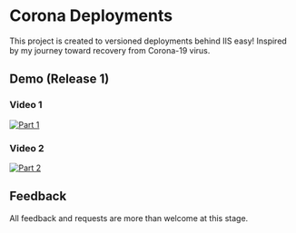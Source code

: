 # Corona Deployments

This project is created to versioned deployments behind IIS easy! Inspired by my journey toward recovery from Corona-19 virus.

## Demo (Release 1)

### Video 1

[![Part 1](https://img.youtube.com/vi/janRNXjJ20g/0.jpg)](https://www.youtube.com/watch?v=janRNXjJ20g)

### Video 2

[![Part 2](https://img.youtube.com/vi/zgRTFhm_7po/0.jpg)](https://www.youtube.com/watch?v=zgRTFhm_7po)

## Feedback

All feedback and requests are more than welcome at this stage.
